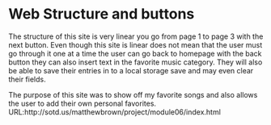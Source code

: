 <!DOCTYPE html>
<html>
<body>
<h1>Web Structure and buttons  </h1>
<p> The structure of this site is very linear you go from page 1 to page 3 with the next button.
Even though this site is linear does not mean that the user must go through it one at a time the user can go back to homepage 
with the back button they can also insert text in the favorite music category.
They will also be able to save their entries in to a local storage save and may even clear their fields.
</p>
<p>
The purpose of this site was to show off my favorite songs and also allows the user to add their own personal favorites.
URL:http://sotd.us/matthewbrown/project/module06/index.html

</p>
